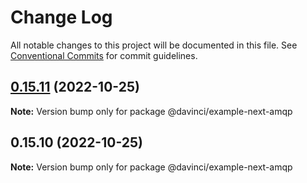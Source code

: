 # Change Log

All notable changes to this project will be documented in this file.
See [Conventional Commits](https://conventionalcommits.org) for commit guidelines.

## [0.15.11](https://github.com/HPInc/davinci/compare/@davinci/example-next-amqp@0.15.10...@davinci/example-next-amqp@0.15.11) (2022-10-25)

**Note:** Version bump only for package @davinci/example-next-amqp





## 0.15.10 (2022-10-25)

**Note:** Version bump only for package @davinci/example-next-amqp
